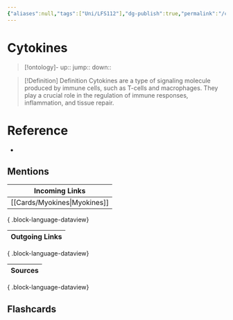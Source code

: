 ```yaml
---
{"aliases":null,"tags":["Uni/LFS112"],"dg-publish":true,"permalink":"/cards/cytokines/","dgPassFrontmatter":true}
---
```


# Cytokines

> [!ontology]-
> up:: 
> jump:: 
> down:: 

> [!Definition] Definition
> Cytokines are a type of signaling molecule produced by immune cells, such as T-cells and macrophages. They play a crucial role in the regulation of immune responses, inflammation, and tissue repair.

# Reference

- 

## Mentions

| Incoming Links                  |
| ------------------------------- |
| [[Cards/Myokines\|Myokines]] |

{ .block-language-dataview}

| Outgoing Links |
| -------------- |

{ .block-language-dataview}

| Sources |
| ------- |

{ .block-language-dataview}

## Flashcards